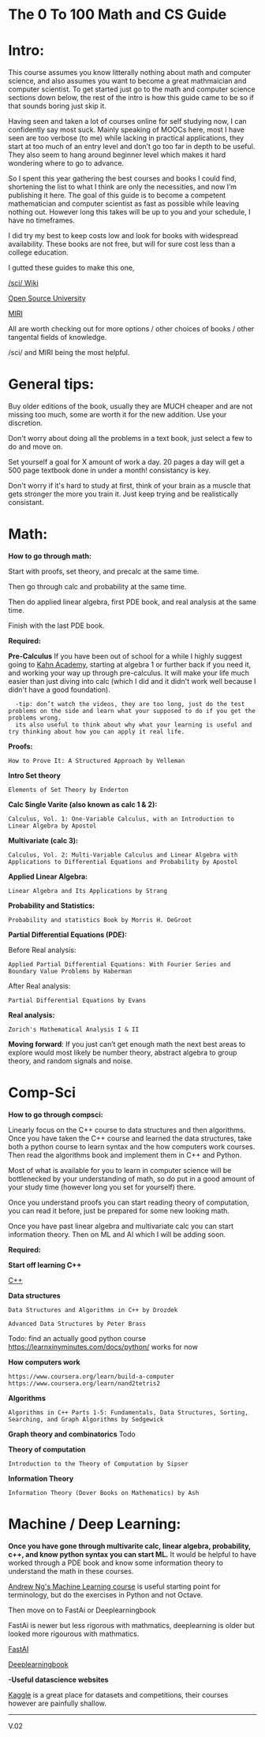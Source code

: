 # The 0 To 100 Math and CS Guide



# Intro:
   This course assumes you know litterally nothing about math and computer science, and also assumes you want to become a great mathmaician and computer scientist. To get started just go to the math and computer science sections down below, the rest of the intro is how this guide came to be so if that sounds boring just skip it.

   Having seen and taken a lot of courses online for self studying now, I can confidently say most suck. Mainly speaking of MOOCs here, most I have seen are too verbose (to me) while lacking in practical applications, they start at too much of an entry level and don’t go too far in depth to be useful. They also seem to hang around beginner level which makes it hard wondering where to go to advance. 

   So I spent this year gathering the best courses and books I could find, shortening the list to what I think are only the necessities, and now I’m publishing it here. The goal of this guide is to become a competent mathematician and computer scientist as fast as possible while leaving nothing out. However long this takes will be up to you and your schedule, I have no timeframes.

   I did try my best to keep costs low and look for books with widespread availability. These books are not free, but will for sure cost less than a college education.

   I gutted these guides to make this one, 

   [/sci/ Wiki](https://4chan-science.fandom.com/wiki/Mathematics)
   
   [Open Source University](https://github.com/ossu/computer-science)
   
   [MIRI](https://intelligence.org/research-guide/)
   
    
   All are worth checking out for more options / other choices of books / other tangental fields of knowledge. 
   
   /sci/ and MIRI being the most helpful.
   
# General tips:

   
   Buy older editions of the book, usually they are MUCH cheaper and are not missing too much, some are worth it for the new addition. Use your discretion. 
      
   Don't worry about doing all the problems in a text book, just select a few to do and move on.
      
   Set yourself a goal for X amount of work a day. 20 pages a day will get a 500 page textbook done in under a month! consistancy is key.
   
   Don't worry if it's hard to study at first, think of your brain as a muscle that gets stronger the more you train it. Just keep trying and be realistically consistant.
    
    
# Math:
   **How to go through math:**
    
   Start with proofs, set theory, and precalc at the same time.
        
   Then go through calc and probability at the same time.

   Then do applied linear algebra, first PDE book, and real analysis at the same time.

   Finish with the last PDE book.




   **Required:**

**Pre-Calculus**
If you have been out of school for a while I highly suggest going to [Kahn Academy](https://www.khanacademy.org/math), starting at algebra 1 or further back if you need it, and working your way up through pre-calculus. It will make your life much easier than just diving into calc (which I did and it didn't work well because I didn't have a good foundation). 

      -tip: don’t watch the videos, they are too long, just do the test problems on the side and learn what your supposed to do if you get the problems wrong.
      its also useful to think about why what your learning is useful and try thinking about how you can apply it real life.
   

**Proofs:**

    How to Prove It: A Structured Approach by Velleman

**Intro Set theory**
        
    Elements of Set Theory by Enderton

**Calc Single Varite (also known as calc 1 & 2):**

    Calculus, Vol. 1: One-Variable Calculus, with an Introduction to Linear Algebra by Apostol

**Multivariate (calc 3):**
    
    Calculus, Vol. 2: Multi-Variable Calculus and Linear Algebra with Applications to Differential Equations and Probability by Apostol


**Applied Linear Algebra:**

    Linear Algebra and Its Applications by Strang 


**Probability and Statistics:**

    Probability and statistics Book by Morris H. DeGroot

**Partial Differential Equations (PDE):**

   Before Real analysis:

    Applied Partial Differential Equations: With Fourier Series and Boundary Value Problems by Haberman 
        
   After Real analysis:
        
    Partial Differential Equations by Evans
        

**Real analysis:**

    Zorich's Mathematical Analysis I & II
    

**Moving forward**:
    If you just can’t get enough math the next best areas to explore would most likely be number theory, abstract algebra to group theory, and random signals and noise.
    
    
# Comp-Sci
   **How to go through compsci:**
        
   Linearly focus on the C++ course to data structures and then algorithms. Once you have taken the C++ course and learned the data structures, take both a python course to learn syntax and the how computers work courses. Then read the algorithms book and implement them in C++ and Python. 

   Most of what is available for you to learn in computer science will be bottlenecked by your understanding of math, so do put in a good amount of your study time (however long you set for yourself) there.

   Once you understand proofs you can start reading theory of computation, you can read it before, just be prepared for some new looking math.

   Once you have past linear algebra and multivariate calc you can start information theory. Then on ML and AI which I will be adding soon.

        
   **Required:**

**Start off learning C++**

   [C++](https://www.learncpp.com/)

**Data structures**

    Data Structures and Algorithms in C++ by Drozdek

    Advanced Data Structures by Peter Brass

Todo: find an actually good python course
    https://learnxinyminutes.com/docs/python/ works for now

**How computers work**
    
    https://www.coursera.org/learn/build-a-computer
    https://www.coursera.org/learn/nand2tetris2
        
**Algorithms**

    Algorithms in C++ Parts 1-5: Fundamentals, Data Structures, Sorting, Searching, and Graph Algorithms by Sedgewick


**Graph theory and combinatorics**
        Todo


**Theory of computation**

    Introduction to the Theory of Computation by Sipser

**Information Theory**
 
    Information Theory (Dover Books on Mathematics) by Ash




# Machine / Deep Learning:
  **Once you have gone through multivarite calc, linear algebra, probability, c++, and know python syntax you can start ML.**
  It would be helpful to have worked through a PDE book and know some information theory to understand the math in these courses.
  
  [Andrew Ng's Machine Learning course](https://www.coursera.org/learn/machine-learning?=&page=1)
  is useful starting point for terminology, but do the exercises in Python and not Octave. 
  
  Then move on to FastAi or Deeplearningbook
  
  FastAi is newer but less rigorous with mathmatics, deeplearning is older but looked more rigourous with mathmatics.
  

   [FastAI](https://www.fast.ai/)
      
   [Deeplearningbook](https://www.deeplearningbook.org/)
   

   **-Useful datascience websites** 

   [Kaggle](https://www.kaggle.com) is a great place for datasets and competitions, their courses however are painfully shallow. 

--------------------------------------------------------------------------------------------------------------------------------------------    
V.02
